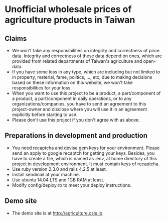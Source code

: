 # Unofficial wholesale prices of agriculture products in Taiwan   
## Claims   
* We won't take any responsibilities on integrity and correctness of price data. Integrity and correctness of these data depend on ones, which are provided from related departments of Taiwan's agriculture and open-data. 
* If you have some loss in any type, which are including but not limited to in property, material, fame, politics, ..., etc, due to making decisions based on these information on this website, we won't take responsibilities for your loss.
* When you want to use this project to be a product, a part/component of a product, a part/component in daily operations, or to any organizations/companies, you have to send an agreement to this project-owner and disclose where you will use it in an agreement explicitly before starting to use.
* Please don't use this project if you don't agree with as above.  

## Preparations in development and production
* You need recaptcha and devise gem keys for your environment. Please send an apply to google recaptch for getting your keys. Besides, you have to create a file, which is named as .env, at home directory of this project in development environment. It must contain keys of recaptcha.
* Use ruby version 2.3.0 and rails 4.2.5 at least.
* Install sendmail at your machine.
* Use ubuntu 14.04 LTS and 1GB RAM at least.
* Modify config/deploy.rb to meet your deploy instructions.

## Demo site   
* The demo site is at http://agriculture.csie.io    


